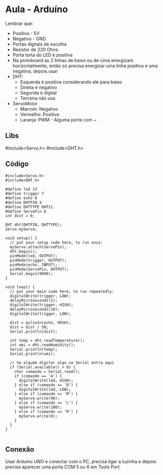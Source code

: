 # Aula - Arduíno
Lembrar que:
* Positivo - 5V
* Negativo - GND
* Portas digitais de escolha
* Resistor de 220 Ohns
* Porta torta do LED é positiva
* Na protoboard as 2 linhas de baixo ou de cima energizam horizontalmente, então só precisa energizar uma linha positiva e uma negativa, depois usar
* DHT:
    * Esquerda é positiva considerando ele para baixo
    * Direita é negativo
    * Segunda é digital
    * Terceira não usa
* ServoMotor
    * Marrom: Negativo
    * Vermelho: Positivo
    * Laranja: PWM - Alguma porta com ~

## Libs
#include<Servo.h>
#include<DHT.h>

## Código

```
#include<Servo.h>
#include<DHT.h>

#define led 13
#define trigger 7
#define echo 8
#define DHTPIN 4
#define DHTTYPE DHT11
#define ServoPin 6
int dist = 0;

DHT dht(DHTPIN, DHTTYPE);
Servo myServo;

void setup() {
  // put your setup code here, to run once:
  myServo.attach(ServoPin);
  dht.begin();
  pinMode(led, OUTPUT);
  pinMode(trigger, OUTPUT);
  pinMode(echo, INPUT);
  pinMode(ServoPin, OUTPUT);
  Serial.begin(9600);
}

void loop() {
  // put your main code here, to run repeatedly:
  digitalWrite(trigger, LOW);
  delayMicroseconds(2);
  digitalWrite(trigger, HIGH);
  delayMicroseconds(10);
  digitalWrite(trigger, LOW);

  dist = pulseIn(echo, HIGH);
  dist = dist / 58;
  Serial.println(dist);

  int temp = dht.readTemperature();
  int umi = dht.readHumidity();
  Serial.println(temp);
  Serial.println(umi);

  // Se alguém digitar algo na Serial entra aqui
  if (Serial.available() > 0) {
    char comando = Serial.read();
    if (comando == 'A') {
      digitalWrite(led, HIGH);
    } else if (comando == 'D') {
      digitalWrite(led, LOW);
    } else if (comando == 'M') {
      myServo.write(90);
    } else if (comando == 'L') {
      myServo.write(180);
    } else if (comando == 'R') {
      myServo.write(0);
    }
  }
}


```

## Conexão
Usar Arduíno UNO e conectar com o PC, precisa ligar a luzinha e depois precisa aparecer uma porta COM 5 ou 6 em Tools Port.
